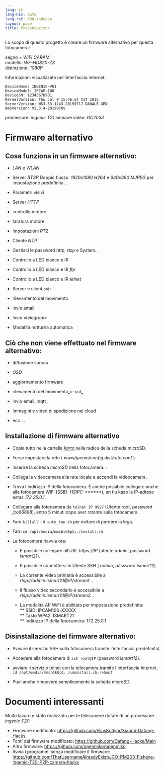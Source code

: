```yaml
---
lang: it
lang-niv: auto
lang-ref: 000-indekso
layout: page
title: Presentazione
---
```


Lo scopo di questo progetto è creare un firmware alternativo per questa fotocamera: 

segno = _WIFI CARAM_  
modello: _WF-HD820-ZS_  
distinzione: _1080P_

Informazioni visualizzate nell'interfaccia Internet:
```
DeviceName: INGENIC-V01
DeviceModel: IPCAM-100
DeviceSN: 12345678901
KernelVersion: Thu Jul 9 15:46:54 CST 2015
ServerVersion: WS3.53.1243-20190717-DANALE-GEN
WebVersion: V2.3.4-20190709
```

processore: _ingenic T21_
sensore video: _GC2053_

# Firmware alternativo

## Cosa funziona in un firmware alternativo:

* _LAN_   e   _WLAN_  


* Server   _RTSP_   Doppio flusso:   _1920x1080 H264_   e   _640x360 MJPEG_   per impostazione predefinita. . 


* Parametri visivi


* Server   _HTTP_  


* controllo motore


* taratura motore


* Impostazioni   _PTZ_  


* Cliente   _NTP_  


* Gestisci le password   _http_,   _rtsp_   e System. . 


* Controllo a LED bianco e IR  


* Controllo a LED bianco e IR   _ftp_ 


* Controllo a LED bianco e IR   _telnet_ 


* Server e client   _ssh_  


* rilevamento del movimento


* invio email


* Invio   _«telegram»_  


* Modalità notturna automatica  



## Ciò che non viene effettuato nel firmware alternativo:

* diffusione sonora


* _OSD_


* aggiornamento firmware


* rilevamento del movimento_ir-cut_


* invio email_mqtt_


* Immagini e video di spedizione nel cloud  


* ecc ...



## Installazione di firmware alternativo

* Copia tutto nella cartella [ _karto_ ](https://github.com/jmichault/ipcam-100/tree/master/karto) nella radice della scheda microSD.


* Forse impostare la rete ( _www/ipcam/config.dist/reto.conf_ )


* Inserire la scheda   _microSD_   nella fotocamera. . 


* Collega la videocamera alla rete locale e accendi la videocamera.


* Trova l'indirizzo IP della fotocamera. È anche possibile collegare anche alla fotocamera WiFi (SSID: _HSIPC-******_), en tiu kazo la IP-adreso estas _172.25.0.1_.


* Collegare alla fotocamera da `telnet IP 9527` (Utente _root_, password _jco66688_), entro 5 minuti dopo aver rotante sulla fotocamera.


* Fare `killall -9 auto_run.sh` per evitare di perdere la lega.


* Faru `cd /opt/media/mmcblk0p1;./install.sh`


* La fotocamera riavvia ora:  


    * È possibile collegare all'URL _https://IP_ (utente _admin_, password _ismart21_).


    * È possibile connettersi in Utente SSH ( _admin_, password _ismart12_).


    * La corrente video primaria è accessibile a  _rtsp://admin:ismart21@IP/stream1_. .


    * Il flusso video secondario è accessibile a  _rtsp://admin:ismart21@IP/stream2_. .


    *   La modalità AP WiFi è abilitata per impostazione predefinita:  
      **   SSID: IPCAM100-XXXXX  
      **   Tasto WPA2: ISMART21  
      **   Indirizzo IP della fotocamera: 172.25.0.1  

## Disinstallazione del firmware alternativo:

* Avviare il servizio SSH sulla fotocamera tramite l'interfaccia predefinita).


* Accedere alla fotocamera di `ssh root@IP` (password _ismart12_).


* avviare il servizio telnet con la telecamera tramite l'interfaccia Internet. `cd /opt/media/mmcblk0p1;./uninstall.sh;reboot`



* Puoi anche rimuovere semplicemente la scheda microSD.



# Documenti interessanti

Molto lavoro è stato realizzato per le telecamere dotate di un processore   _ingenic T20_   
  *   Firmware modificato:   <https://github.com/EliasKotlyar/Xiaomi-Dafang-Hacks>  
  *   Fonti del firmware modificato:   <https://github.com/Dafang-Hacks/Main>  
  *   Altro firmware:   <https://github.com/openmiko/openmiko>  
  *   Avvia i programmi senza modificare il firmware:   <https://github.com/ThatUsernameAlreadyExist/JCO-PM203-Fisheye-Ingenic-T20-P2P-camera-hacks>  

